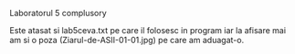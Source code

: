 Laboratorul 5 complusory

Este atasat si lab5ceva.txt pe care il folosesc in program 
iar la afisare mai am si o poza (Ziarul-de-ASII-01-01.jpg) 
pe care am aduagat-o.